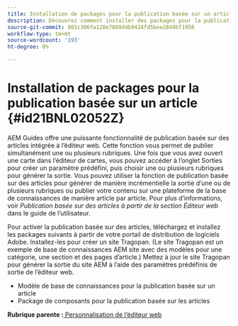 ```yaml
---
title: Installation de packages pour la publication basée sur un article
description: Découvrez comment installer des packages pour la publication basée sur un article
source-git-commit: 801c306fa120e7889d4b9428fd5bee2849bf1956
workflow-type: tm+mt
source-wordcount: '193'
ht-degree: 0%

---
```



# Installation de packages pour la publication basée sur un article {#id21BNL02052Z}

AEM Guides offre une puissante fonctionnalité de publication basée sur des articles intégrée à l’éditeur web. Cette fonction vous permet de publier simultanément une ou plusieurs rubriques. Une fois que vous avez ouvert une carte dans l’éditeur de cartes, vous pouvez accéder à l’onglet Sorties pour créer un paramètre prédéfini, puis choisir une ou plusieurs rubriques pour générer la sortie. Vous pouvez utiliser la fonction de publication basée sur des articles pour générer de manière incrémentielle la sortie d’une ou de plusieurs rubriques ou publier votre contenu sur une plateforme de la base de connaissances de manière article par article. Pour plus d’informations, voir *Publication basée sur des articles à partir de la section Éditeur web* dans le guide de l’utilisateur.

Pour activer la publication basée sur des articles, téléchargez et installez les packages suivants à partir de votre portail de distribution de logiciels Adobe. Installez-les pour créer un site Tragopan. \(Le site Tragopan est un exemple de base de connaissances AEM site avec des modèles pour une catégorie, une section et des pages d’article.\) Mettez à jour le site Tragopan pour générer la sortie du site AEM à l’aide des paramètres prédéfinis de sortie de l’éditeur web.

- Modèle de base de connaissances pour la publication basée sur un article
- Package de composants pour la publication basée sur les articles

**Rubrique parente :**[ Personnalisation de l’éditeur web](conf-web-editor.md)

